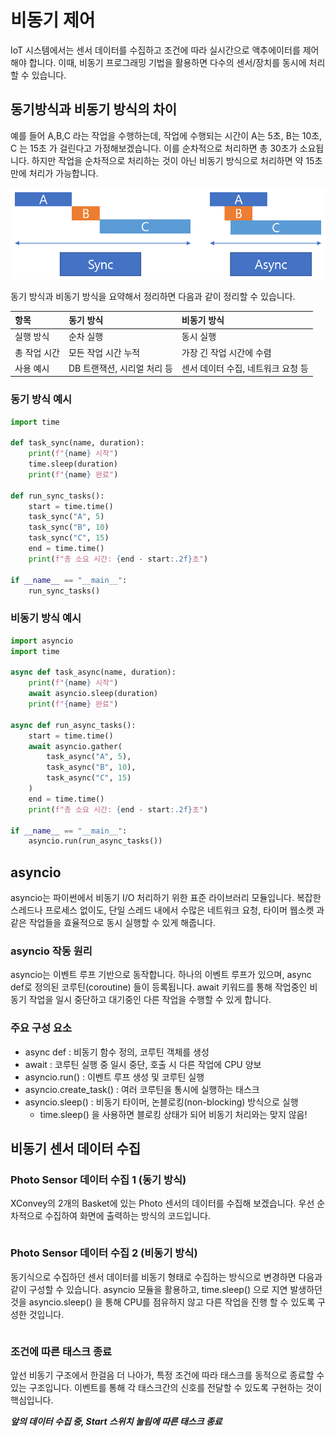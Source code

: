 # 비동기 제어 
IoT 시스템에서는 센서 데이터를 수집하고 조건에 따라 실시간으로 액추에이터를 제어해야 합니다. 이때, 비동기 프로그래밍 기법을 활용하면 다수의 센서/장치를 동시에 처리할 수 있습니다.

## 동기방식과 비동기 방식의 차이 
예를 들어 A,B,C 라는 작업을 수행하는데, 작업에 수행되는 시간이 A는 5초, B는 10초, C 는 15초 가 걸린다고 가정해보겠습니다. 이를 순차적으로 처리하면 총 30초가 소요됩니다. 하지만 작업을 순차적으로 처리하는 것이 아닌 비동기 방식으로 처리하면 약 15초 만에 처리가 가능합니다. 

![sync & async](res/sync&async.png)

동기 방식과 비동기 방식을 요약해서 정리하면 다음과 같이 정리할 수 있습니다. 

| 항목 | 동기 방식 | 비동기 방식 |
|:-------|:------|:------|
| 실행 방식 | 순차 실행 | 동시 실행 | 
| 총 작업 시간 | 모든 작업 시간 누적 | 가장 긴 작업 시간에 수렴 | 
| 사용 예시 | DB 트랜잭션, 시리얼 처리 등 | 센서 데이터 수집, 네트워크 요청 등 | 

### 동기 방식 예시 
```python
import time

def task_sync(name, duration):
    print(f"{name} 시작")
    time.sleep(duration)
    print(f"{name} 완료")

def run_sync_tasks():
    start = time.time()
    task_sync("A", 5)
    task_sync("B", 10)
    task_sync("C", 15)
    end = time.time()
    print(f"총 소요 시간: {end - start:.2f}초")

if __name__ == "__main__":
    run_sync_tasks()
```

### 비동기 방식 예시 
```python
import asyncio
import time

async def task_async(name, duration):
    print(f"{name} 시작")
    await asyncio.sleep(duration)
    print(f"{name} 완료")

async def run_async_tasks():
    start = time.time()
    await asyncio.gather(
        task_async("A", 5),
        task_async("B", 10),
        task_async("C", 15)
    )
    end = time.time()
    print(f"총 소요 시간: {end - start:.2f}초")

if __name__ == "__main__":
    asyncio.run(run_async_tasks())
```

## asyncio 
asyncio는 파이썬에서 비동기 I/O 처리하기 위한 표준 라이브러리 모듈입니다. 복잡한 스레드나 프로세스 없이도, 단일 스레드 내에서 수많은 네트워크 요청, 타이머 웹소켓 과 같은 작업들을 효율적으로 동시 실행할 수 있게 해줍니다. 

### asyncio 작동 원리 
asyncio는 이벤트 루프 기반으로 동작합니다. 하나의 이벤트 루프가 있으며, async def로 정의된 코루틴(coroutine) 들이 등록됩니다. await 키워드를 통해 작업중인 비동기 작업을 일시 중단하고 대기중인 다른 작업을 수행할 수 있게 합니다. 

### 주요 구성 요소 

- async def : 비동기 함수 정의, 코루틴 객체를 생성 
- await : 코루틴 실행 중 일시 중단, 호출 시 다른 작업에 CPU 양보 
- asyncio.run() : 이벤트 루프 생성 및 코루틴 실행 
- asyncio.create_task() : 여러 코루틴을 통시에 실행하는 태스크 
- asyncio.sleep() : 비동기 타이머, 논블로킹(non-blocking) 방식으로 실행
    - time.sleep() 을 사용하면 블로킹 상태가 되어 비동기 처리와는 맞지 않음! 

## 비동기 센서 데이터 수집 
### Photo Sensor 데이터 수집 1 (동기 방식)
XConvey의 2개의 Basket에 있는 Photo 센서의 데이터를 수집해 보겠습니다. 우선 순차적으로 수집하여 화면에 출력하는 방식의 코드입니다. 

```python

```

### Photo Sensor 데이터 수집 2 (비동기 방식)
동기식으로 수집하던 센서 데이터를 비동기 형태로 수집하는 방식으로 변경하면 다음과 같이 구성할 수 있습니다. asyncio 모듈을 활용하고, time.sleep() 으로 지연 발생하던것을 asyncio.sleep() 을 통해 CPU를 점유하지 않고 다른 작업을 진행 할 수 있도록 구성한 것입니다. 

```python

```

### 조건에 따른 태스크 종료 
앞선 비동기 구조에서 한걸음 더 나아가, 특정 조건에 따라 태스크를 동적으로 종료할 수 있는 구조입니다. 이벤트를 통해 각 태스크간의 신호를 전달할 수 있도록 구현하는 것이 핵심입니다. 


*****앞의 데이터 수집 중, Start 스위치 눌림에 따른 태스크 종료*****
```python

```

